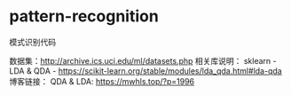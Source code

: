 # pattern-recognition
模式识别代码

数据集：http://archive.ics.uci.edu/ml/datasets.php
相关库说明：
sklearn - LDA & QDA - https://scikit-learn.org/stable/modules/lda_qda.html#lda-qda
博客链接：
QDA & LDA: https://mwhls.top/?p=1996

